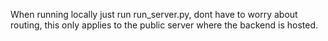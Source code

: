 When running locally just run run_server.py, dont have to worry about routing, this only applies to the public server where the backend is hosted.
